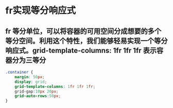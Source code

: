 # fr实现等分响应式

## fr 等分单位，可以将容器的可用空间分成想要的多个等分空间。利用这个特性，我们能够轻易实现一个等分响应式。grid-template-columns: 1fr 1fr 1fr 表示容器分为三等分


```css
.container {
    margin: 50px;
    display: grid;
    grid-template-columns: 1fr 1fr 1fr;
    grid-gap:10px 20px;
    grid-auto-rows:50px;
}
```